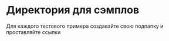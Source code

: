 # Директория для сэмплов

Для каждого тестового примера создавайте свою подпапку и проставляйте ссылки
